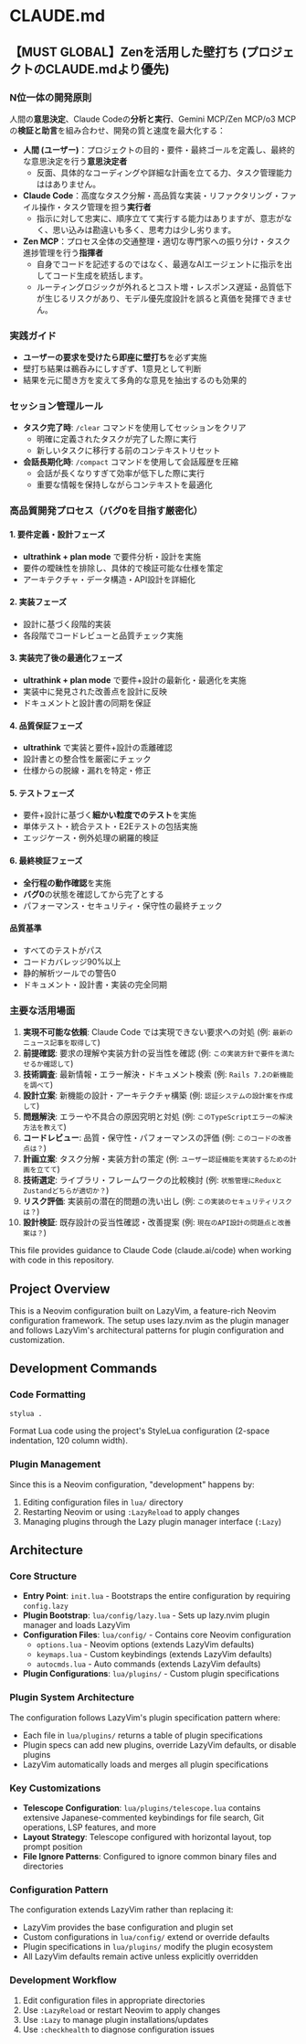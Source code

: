 # CLAUDE.md

## 【MUST GLOBAL】Zenを活用した壁打ち (プロジェクトのCLAUDE.mdより優先)

### N位一体の開発原則
人間の**意思決定**、Claude Codeの**分析と実行**、Gemini MCP/Zen MCP/o3 MCPの**検証と助言**を組み合わせ、開発の質と速度を最大化する：
- **人間 (ユーザー)**：プロジェクトの目的・要件・最終ゴールを定義し、最終的な意思決定を行う**意思決定者**
  - 反面、具体的なコーディングや詳細な計画を立てる力、タスク管理能力ははありません。
- **Claude Code**：高度なタスク分解・高品質な実装・リファクタリング・ファイル操作・タスク管理を担う**実行者**
  - 指示に対して忠実に、順序立てて実行する能力はありますが、意志がなく、思い込みは勘違いも多く、思考力は少し劣ります。
- **Zen MCP**：プロセス全体の交通整理・適切な専門家への振り分け・タスク進捗管理を行う**指揮者**
  - 自身でコードを記述するのではなく、最適なAIエージェントに指示を出してコード生成を統括します。
  - ルーティングロジックが外れるとコスト増・レスポンス遅延・品質低下が生じるリスクがあり、モデル優先度設計を誤ると真価を発揮できません。

### 実践ガイド
- **ユーザーの要求を受けたら即座に壁打ち**を必ず実施
- 壁打ち結果は鵜呑みにしすぎず、1意見として判断
- 結果を元に聞き方を変えて多角的な意見を抽出するのも効果的

### セッション管理ルール
- **タスク完了時**: `/clear` コマンドを使用してセッションをクリア
  - 明確に定義されたタスクが完了した際に実行
  - 新しいタスクに移行する前のコンテキストリセット
- **会話長期化時**: `/compact` コマンドを使用して会話履歴を圧縮
  - 会話が長くなりすぎて効率が低下した際に実行
  - 重要な情報を保持しながらコンテキストを最適化

### 高品質開発プロセス（バグ0を目指す厳密化）

#### 1. 要件定義・設計フェーズ
- **ultrathink + plan mode** で要件分析・設計を実施
- 要件の曖昧性を排除し、具体的で検証可能な仕様を策定
- アーキテクチャ・データ構造・API設計を詳細化

#### 2. 実装フェーズ
- 設計に基づく段階的実装
- 各段階でコードレビューと品質チェック実施

#### 3. 実装完了後の最適化フェーズ
- **ultrathink + plan mode** で要件+設計の最新化・最適化を実施
- 実装中に発見された改善点を設計に反映
- ドキュメントと設計書の同期を保証

#### 4. 品質保証フェーズ
- **ultrathink** で実装と要件+設計の乖離確認
- 設計書との整合性を厳密にチェック
- 仕様からの脱線・漏れを特定・修正

#### 5. テストフェーズ
- 要件+設計に基づく**細かい粒度でのテスト**を実施
- 単体テスト・統合テスト・E2Eテストの包括実施
- エッジケース・例外処理の網羅的検証

#### 6. 最終検証フェーズ
- **全行程の動作確認**を実施
- **バグ0**の状態を確認してから完了とする
- パフォーマンス・セキュリティ・保守性の最終チェック

#### 品質基準
- すべてのテストがパス
- コードカバレッジ90%以上
- 静的解析ツールでの警告0
- ドキュメント・設計書・実装の完全同期

### 主要な活用場面
1. **実現不可能な依頼**: Claude Code では実現できない要求への対処 (例: `最新のニュース記事を取得して`)
2. **前提確認**: 要求の理解や実装方針の妥当性を確認 (例: `この実装方針で要件を満たせるか確認して`)
3. **技術調査**: 最新情報・エラー解決・ドキュメント検索 (例: `Rails 7.2の新機能を調べて`)
4. **設計立案**: 新機能の設計・アーキテクチャ構築 (例: `認証システムの設計案を作成して`)
5. **問題解決**: エラーや不具合の原因究明と対処 (例: `このTypeScriptエラーの解決方法を教えて`)
6. **コードレビュー**: 品質・保守性・パフォーマンスの評価 (例: `このコードの改善点は？`)
7. **計画立案**: タスク分解・実装方針の策定 (例: `ユーザー認証機能を実装するための計画を立てて`)
8. **技術選定**: ライブラリ・フレームワークの比較検討 (例: `状態管理にReduxとZustandどちらが適切か？`)
9. **リスク評価**: 実装前の潜在的問題の洗い出し (例: `この実装のセキュリティリスクは？`)
10. **設計検証**: 既存設計の妥当性確認・改善提案 (例: `現在のAPI設計の問題点と改善案は？`)

This file provides guidance to Claude Code (claude.ai/code) when working with code in this repository.

## Project Overview

This is a Neovim configuration built on LazyVim, a feature-rich Neovim configuration framework. The setup uses lazy.nvim as the plugin manager and follows LazyVim's architectural patterns for plugin configuration and customization.

## Development Commands

### Code Formatting
```bash
stylua .
```
Format Lua code using the project's StyleLua configuration (2-space indentation, 120 column width).

### Plugin Management
Since this is a Neovim configuration, "development" happens by:
1. Editing configuration files in `lua/` directory
2. Restarting Neovim or using `:LazyReload` to apply changes
3. Managing plugins through the Lazy plugin manager interface (`:Lazy`)

## Architecture

### Core Structure
- **Entry Point**: `init.lua` - Bootstraps the entire configuration by requiring `config.lazy`
- **Plugin Bootstrap**: `lua/config/lazy.lua` - Sets up lazy.nvim plugin manager and loads LazyVim
- **Configuration Files**: `lua/config/` - Contains core Neovim configuration
  - `options.lua` - Neovim options (extends LazyVim defaults)
  - `keymaps.lua` - Custom keybindings (extends LazyVim defaults)  
  - `autocmds.lua` - Auto commands (extends LazyVim defaults)
- **Plugin Configurations**: `lua/plugins/` - Custom plugin specifications

### Plugin System Architecture
The configuration follows LazyVim's plugin specification pattern where:
- Each file in `lua/plugins/` returns a table of plugin specifications
- Plugin specs can add new plugins, override LazyVim defaults, or disable plugins
- LazyVim automatically loads and merges all plugin specifications

### Key Customizations
- **Telescope Configuration**: `lua/plugins/telescope.lua` contains extensive Japanese-commented keybindings for file search, Git operations, LSP features, and more
- **Layout Strategy**: Telescope configured with horizontal layout, top prompt position
- **File Ignore Patterns**: Configured to ignore common binary files and directories

### Configuration Pattern
The configuration extends LazyVim rather than replacing it:
- LazyVim provides the base configuration and plugin set
- Custom configurations in `lua/config/` extend or override defaults
- Plugin specifications in `lua/plugins/` modify the plugin ecosystem
- All LazyVim defaults remain active unless explicitly overridden

### Development Workflow
1. Edit configuration files in appropriate directories
2. Use `:LazyReload` or restart Neovim to apply changes
3. Use `:Lazy` to manage plugin installations/updates
4. Use `:checkhealth` to diagnose configuration issues
